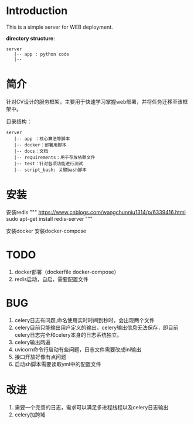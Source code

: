 # Introduction

This is a simple server for WEB deployment.

**directory structure**:

```
server
   |-- app : python code
   |-- 
```




# 简介

针对CV设计的服务框架，主要用于快速学习掌握web部署，并将任务迁移至该框架中。


目录结构：

```
server
   |-- app ：核心算法等脚本
   |-- docker：部署用脚本
   |-- docs：文档
   |-- requirements：用于存放依赖文件
   |-- test：针对各项功能进行测试
   |-- script_bash: 关键bash脚本
```



# 安装
安装redis
"""
https://www.cnblogs.com/wangchunniu1314/p/6339416.html
sudo apt-get install redis-server
"""


安装docker
安装docker-compose



# TODO
1. docker部署（dockerfile docker-compose）
2. redis启动，自启，需要配置文件


# BUG
1. celery日志有问题,命名使用实时时间到秒时，会出现两个文件
2. celery目前只能输出用户定义的输出，celery输出信息无法保存，即目前celery日志完全和celery本身的日志系统独立。
3. celery输出两遍 
4. uvicorn命令行启动有些问题，日志文件需要改成ini输出
5. 接口开放好像有点问题
6. 启动sh脚本需要读取yml中的配置文件


# 改进
1. 需要一个完善的日志，需求可以满足多进程线程以及celery日志输出
2. celery加跨域